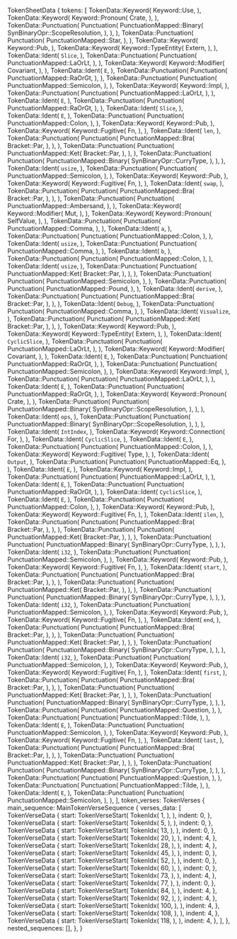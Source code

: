 TokenSheetData {
    tokens: [
        TokenData::Keyword(
            Keyword::Use,
        ),
        TokenData::Keyword(
            Keyword::Pronoun(
                Crate,
            ),
        ),
        TokenData::Punctuation(
            Punctuation(
                PunctuationMapped::Binary(
                    SynBinaryOpr::ScopeResolution,
                ),
            ),
        ),
        TokenData::Punctuation(
            Punctuation(
                PunctuationMapped::Star,
            ),
        ),
        TokenData::Keyword(
            Keyword::Pub,
        ),
        TokenData::Keyword(
            Keyword::TypeEntity(
                Extern,
            ),
        ),
        TokenData::Ident(
            `Slice`,
        ),
        TokenData::Punctuation(
            Punctuation(
                PunctuationMapped::LaOrLt,
            ),
        ),
        TokenData::Keyword(
            Keyword::Modifier(
                Covariant,
            ),
        ),
        TokenData::Ident(
            `E`,
        ),
        TokenData::Punctuation(
            Punctuation(
                PunctuationMapped::RaOrGt,
            ),
        ),
        TokenData::Punctuation(
            Punctuation(
                PunctuationMapped::Semicolon,
            ),
        ),
        TokenData::Keyword(
            Keyword::Impl,
        ),
        TokenData::Punctuation(
            Punctuation(
                PunctuationMapped::LaOrLt,
            ),
        ),
        TokenData::Ident(
            `E`,
        ),
        TokenData::Punctuation(
            Punctuation(
                PunctuationMapped::RaOrGt,
            ),
        ),
        TokenData::Ident(
            `Slice`,
        ),
        TokenData::Ident(
            `E`,
        ),
        TokenData::Punctuation(
            Punctuation(
                PunctuationMapped::Colon,
            ),
        ),
        TokenData::Keyword(
            Keyword::Pub,
        ),
        TokenData::Keyword(
            Keyword::Fugitive(
                Fn,
            ),
        ),
        TokenData::Ident(
            `len`,
        ),
        TokenData::Punctuation(
            Punctuation(
                PunctuationMapped::Bra(
                    Bracket::Par,
                ),
            ),
        ),
        TokenData::Punctuation(
            Punctuation(
                PunctuationMapped::Ket(
                    Bracket::Par,
                ),
            ),
        ),
        TokenData::Punctuation(
            Punctuation(
                PunctuationMapped::Binary(
                    SynBinaryOpr::CurryType,
                ),
            ),
        ),
        TokenData::Ident(
            `usize`,
        ),
        TokenData::Punctuation(
            Punctuation(
                PunctuationMapped::Semicolon,
            ),
        ),
        TokenData::Keyword(
            Keyword::Pub,
        ),
        TokenData::Keyword(
            Keyword::Fugitive(
                Fn,
            ),
        ),
        TokenData::Ident(
            `swap`,
        ),
        TokenData::Punctuation(
            Punctuation(
                PunctuationMapped::Bra(
                    Bracket::Par,
                ),
            ),
        ),
        TokenData::Punctuation(
            Punctuation(
                PunctuationMapped::Ambersand,
            ),
        ),
        TokenData::Keyword(
            Keyword::Modifier(
                Mut,
            ),
        ),
        TokenData::Keyword(
            Keyword::Pronoun(
                SelfValue,
            ),
        ),
        TokenData::Punctuation(
            Punctuation(
                PunctuationMapped::Comma,
            ),
        ),
        TokenData::Ident(
            `a`,
        ),
        TokenData::Punctuation(
            Punctuation(
                PunctuationMapped::Colon,
            ),
        ),
        TokenData::Ident(
            `usize`,
        ),
        TokenData::Punctuation(
            Punctuation(
                PunctuationMapped::Comma,
            ),
        ),
        TokenData::Ident(
            `b`,
        ),
        TokenData::Punctuation(
            Punctuation(
                PunctuationMapped::Colon,
            ),
        ),
        TokenData::Ident(
            `usize`,
        ),
        TokenData::Punctuation(
            Punctuation(
                PunctuationMapped::Ket(
                    Bracket::Par,
                ),
            ),
        ),
        TokenData::Punctuation(
            Punctuation(
                PunctuationMapped::Semicolon,
            ),
        ),
        TokenData::Punctuation(
            Punctuation(
                PunctuationMapped::Pound,
            ),
        ),
        TokenData::Ident(
            `derive`,
        ),
        TokenData::Punctuation(
            Punctuation(
                PunctuationMapped::Bra(
                    Bracket::Par,
                ),
            ),
        ),
        TokenData::Ident(
            `Debug`,
        ),
        TokenData::Punctuation(
            Punctuation(
                PunctuationMapped::Comma,
            ),
        ),
        TokenData::Ident(
            `Visualize`,
        ),
        TokenData::Punctuation(
            Punctuation(
                PunctuationMapped::Ket(
                    Bracket::Par,
                ),
            ),
        ),
        TokenData::Keyword(
            Keyword::Pub,
        ),
        TokenData::Keyword(
            Keyword::TypeEntity(
                Extern,
            ),
        ),
        TokenData::Ident(
            `CyclicSlice`,
        ),
        TokenData::Punctuation(
            Punctuation(
                PunctuationMapped::LaOrLt,
            ),
        ),
        TokenData::Keyword(
            Keyword::Modifier(
                Covariant,
            ),
        ),
        TokenData::Ident(
            `E`,
        ),
        TokenData::Punctuation(
            Punctuation(
                PunctuationMapped::RaOrGt,
            ),
        ),
        TokenData::Punctuation(
            Punctuation(
                PunctuationMapped::Semicolon,
            ),
        ),
        TokenData::Keyword(
            Keyword::Impl,
        ),
        TokenData::Punctuation(
            Punctuation(
                PunctuationMapped::LaOrLt,
            ),
        ),
        TokenData::Ident(
            `E`,
        ),
        TokenData::Punctuation(
            Punctuation(
                PunctuationMapped::RaOrGt,
            ),
        ),
        TokenData::Keyword(
            Keyword::Pronoun(
                Crate,
            ),
        ),
        TokenData::Punctuation(
            Punctuation(
                PunctuationMapped::Binary(
                    SynBinaryOpr::ScopeResolution,
                ),
            ),
        ),
        TokenData::Ident(
            `ops`,
        ),
        TokenData::Punctuation(
            Punctuation(
                PunctuationMapped::Binary(
                    SynBinaryOpr::ScopeResolution,
                ),
            ),
        ),
        TokenData::Ident(
            `IntIndex`,
        ),
        TokenData::Keyword(
            Keyword::Connection(
                For,
            ),
        ),
        TokenData::Ident(
            `CyclicSlice`,
        ),
        TokenData::Ident(
            `E`,
        ),
        TokenData::Punctuation(
            Punctuation(
                PunctuationMapped::Colon,
            ),
        ),
        TokenData::Keyword(
            Keyword::Fugitive(
                Type,
            ),
        ),
        TokenData::Ident(
            `Output`,
        ),
        TokenData::Punctuation(
            Punctuation(
                PunctuationMapped::Eq,
            ),
        ),
        TokenData::Ident(
            `E`,
        ),
        TokenData::Keyword(
            Keyword::Impl,
        ),
        TokenData::Punctuation(
            Punctuation(
                PunctuationMapped::LaOrLt,
            ),
        ),
        TokenData::Ident(
            `E`,
        ),
        TokenData::Punctuation(
            Punctuation(
                PunctuationMapped::RaOrGt,
            ),
        ),
        TokenData::Ident(
            `CyclicSlice`,
        ),
        TokenData::Ident(
            `E`,
        ),
        TokenData::Punctuation(
            Punctuation(
                PunctuationMapped::Colon,
            ),
        ),
        TokenData::Keyword(
            Keyword::Pub,
        ),
        TokenData::Keyword(
            Keyword::Fugitive(
                Fn,
            ),
        ),
        TokenData::Ident(
            `ilen`,
        ),
        TokenData::Punctuation(
            Punctuation(
                PunctuationMapped::Bra(
                    Bracket::Par,
                ),
            ),
        ),
        TokenData::Punctuation(
            Punctuation(
                PunctuationMapped::Ket(
                    Bracket::Par,
                ),
            ),
        ),
        TokenData::Punctuation(
            Punctuation(
                PunctuationMapped::Binary(
                    SynBinaryOpr::CurryType,
                ),
            ),
        ),
        TokenData::Ident(
            `i32`,
        ),
        TokenData::Punctuation(
            Punctuation(
                PunctuationMapped::Semicolon,
            ),
        ),
        TokenData::Keyword(
            Keyword::Pub,
        ),
        TokenData::Keyword(
            Keyword::Fugitive(
                Fn,
            ),
        ),
        TokenData::Ident(
            `start`,
        ),
        TokenData::Punctuation(
            Punctuation(
                PunctuationMapped::Bra(
                    Bracket::Par,
                ),
            ),
        ),
        TokenData::Punctuation(
            Punctuation(
                PunctuationMapped::Ket(
                    Bracket::Par,
                ),
            ),
        ),
        TokenData::Punctuation(
            Punctuation(
                PunctuationMapped::Binary(
                    SynBinaryOpr::CurryType,
                ),
            ),
        ),
        TokenData::Ident(
            `i32`,
        ),
        TokenData::Punctuation(
            Punctuation(
                PunctuationMapped::Semicolon,
            ),
        ),
        TokenData::Keyword(
            Keyword::Pub,
        ),
        TokenData::Keyword(
            Keyword::Fugitive(
                Fn,
            ),
        ),
        TokenData::Ident(
            `end`,
        ),
        TokenData::Punctuation(
            Punctuation(
                PunctuationMapped::Bra(
                    Bracket::Par,
                ),
            ),
        ),
        TokenData::Punctuation(
            Punctuation(
                PunctuationMapped::Ket(
                    Bracket::Par,
                ),
            ),
        ),
        TokenData::Punctuation(
            Punctuation(
                PunctuationMapped::Binary(
                    SynBinaryOpr::CurryType,
                ),
            ),
        ),
        TokenData::Ident(
            `i32`,
        ),
        TokenData::Punctuation(
            Punctuation(
                PunctuationMapped::Semicolon,
            ),
        ),
        TokenData::Keyword(
            Keyword::Pub,
        ),
        TokenData::Keyword(
            Keyword::Fugitive(
                Fn,
            ),
        ),
        TokenData::Ident(
            `first`,
        ),
        TokenData::Punctuation(
            Punctuation(
                PunctuationMapped::Bra(
                    Bracket::Par,
                ),
            ),
        ),
        TokenData::Punctuation(
            Punctuation(
                PunctuationMapped::Ket(
                    Bracket::Par,
                ),
            ),
        ),
        TokenData::Punctuation(
            Punctuation(
                PunctuationMapped::Binary(
                    SynBinaryOpr::CurryType,
                ),
            ),
        ),
        TokenData::Punctuation(
            Punctuation(
                PunctuationMapped::Question,
            ),
        ),
        TokenData::Punctuation(
            Punctuation(
                PunctuationMapped::Tilde,
            ),
        ),
        TokenData::Ident(
            `E`,
        ),
        TokenData::Punctuation(
            Punctuation(
                PunctuationMapped::Semicolon,
            ),
        ),
        TokenData::Keyword(
            Keyword::Pub,
        ),
        TokenData::Keyword(
            Keyword::Fugitive(
                Fn,
            ),
        ),
        TokenData::Ident(
            `last`,
        ),
        TokenData::Punctuation(
            Punctuation(
                PunctuationMapped::Bra(
                    Bracket::Par,
                ),
            ),
        ),
        TokenData::Punctuation(
            Punctuation(
                PunctuationMapped::Ket(
                    Bracket::Par,
                ),
            ),
        ),
        TokenData::Punctuation(
            Punctuation(
                PunctuationMapped::Binary(
                    SynBinaryOpr::CurryType,
                ),
            ),
        ),
        TokenData::Punctuation(
            Punctuation(
                PunctuationMapped::Question,
            ),
        ),
        TokenData::Punctuation(
            Punctuation(
                PunctuationMapped::Tilde,
            ),
        ),
        TokenData::Ident(
            `E`,
        ),
        TokenData::Punctuation(
            Punctuation(
                PunctuationMapped::Semicolon,
            ),
        ),
    ],
    token_verses: TokenVerses {
        main_sequence: MainTokenVerseSequence {
            verses_data: [
                TokenVerseData {
                    start: TokenVerseStart(
                        TokenIdx(
                            1,
                        ),
                    ),
                    indent: 0,
                },
                TokenVerseData {
                    start: TokenVerseStart(
                        TokenIdx(
                            5,
                        ),
                    ),
                    indent: 0,
                },
                TokenVerseData {
                    start: TokenVerseStart(
                        TokenIdx(
                            13,
                        ),
                    ),
                    indent: 0,
                },
                TokenVerseData {
                    start: TokenVerseStart(
                        TokenIdx(
                            20,
                        ),
                    ),
                    indent: 4,
                },
                TokenVerseData {
                    start: TokenVerseStart(
                        TokenIdx(
                            28,
                        ),
                    ),
                    indent: 4,
                },
                TokenVerseData {
                    start: TokenVerseStart(
                        TokenIdx(
                            45,
                        ),
                    ),
                    indent: 0,
                },
                TokenVerseData {
                    start: TokenVerseStart(
                        TokenIdx(
                            52,
                        ),
                    ),
                    indent: 0,
                },
                TokenVerseData {
                    start: TokenVerseStart(
                        TokenIdx(
                            60,
                        ),
                    ),
                    indent: 0,
                },
                TokenVerseData {
                    start: TokenVerseStart(
                        TokenIdx(
                            73,
                        ),
                    ),
                    indent: 4,
                },
                TokenVerseData {
                    start: TokenVerseStart(
                        TokenIdx(
                            77,
                        ),
                    ),
                    indent: 0,
                },
                TokenVerseData {
                    start: TokenVerseStart(
                        TokenIdx(
                            84,
                        ),
                    ),
                    indent: 4,
                },
                TokenVerseData {
                    start: TokenVerseStart(
                        TokenIdx(
                            92,
                        ),
                    ),
                    indent: 4,
                },
                TokenVerseData {
                    start: TokenVerseStart(
                        TokenIdx(
                            100,
                        ),
                    ),
                    indent: 4,
                },
                TokenVerseData {
                    start: TokenVerseStart(
                        TokenIdx(
                            108,
                        ),
                    ),
                    indent: 4,
                },
                TokenVerseData {
                    start: TokenVerseStart(
                        TokenIdx(
                            118,
                        ),
                    ),
                    indent: 4,
                },
            ],
        },
        nested_sequences: [],
    },
}